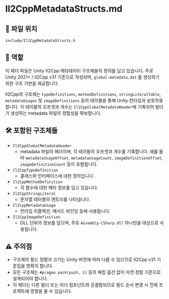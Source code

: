 ﻿# Il2CppMetadataStructs.md

## 📌 파일 위치

```
include/Il2CppMetadataStructs.h
```

## 🧭 역할

이 헤더 파일은 Unity Il2Cpp 메타데이터 구조체들의 정의를 담고 있습니다. 주로 Unity 2021+ / Il2Cpp v31 기준으로 작성되며, `global-metadata.dat` 를 생성하기 위한 구조 기반을 제공합니다.

Il2Cpp의 구조체는 `typeDefinitions`, `methodDefinitions`, `stringLiteralTable`, `metadataUsages` 및 `imageDefinitions` 등의 테이블을 통해 Unity 런타임과 상호작용합니다. 각 테이블의 오프셋과 개수는 `Il2CppGlobalMetadataHeader`에 기록되어 빌더가 생성하는 metadata 파일의 정합성을 확보합니다.


## 🛠️ 포함된 구조체들

- `Il2CppGlobalMetadataHeader`
  - metadata 파일의 헤더이며, 각 테이블의 오프셋과 개수를 기록합니다. 예를 들어 `metadataUsageOffset`, `metadataUsageCount`, `imageDefinitionOffset`, `imageDefinitionCount` 등이 포함됩니다.
- `Il2CppTypeDefinition`
  - 클래스와 인터페이스에 대한 정의입니다.
- `Il2CppMethodDefinition`
  - 각 함수에 대한 메타 정보를 담고 있습니다.
- `Il2CppStringLiteral`
  - 문자열 테이블의 엔트리를 나타냅니다.
- `Il2CppMetadataUsage`
  - 런타임 리플렉션, 메서드 바인딩 등에 사용됩니다.
- `Il2CppImageDefinition`
  - DLL 단위의 정보를 담으며, 주로 `Assembly-CSharp.dll` 하나만을 대상으로 사용됩니다.


## ⚠️ 주의점

- 구조체의 필드 정렬과 크기는 Unity 버전에 따라 다를 수 있으므로 Il2Cpp v31 기준임을 명확히 합니다.
- 모든 구조체는 `#pragma pack(push, 1)` 등의 패킹 옵션 없이 자연 정렬 기준으로 설계되어야 합니다.
- 이 헤더는 다른 빌더 또는 리더 컴포넌트와 강결합되므로 필드 순서 변경 시 전체 프로젝트에 영향을 줄 수 있습니다.

